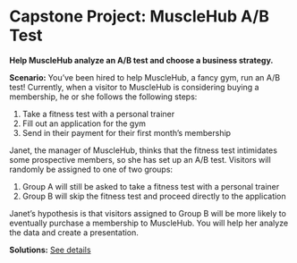 # Capstone Project: MuscleHub A/B Test
**Help MuscleHub analyze an A/B test and choose a business strategy.**

**Scenario:**
You’ve been hired to help MuscleHub, a fancy gym, run an A/B test!
Currently, when a visitor to MuscleHub is considering buying a membership, he or she follows the following steps:
1. Take a fitness test with a personal trainer
2. Fill out an application for the gym
3. Send in their payment for their first month’s membership

Janet, the manager of MuscleHub, thinks that the fitness test intimidates some prospective members, so she has set up an A/B test.
Visitors will randomly be assigned to one of two groups:
1. Group A will still be asked to take a fitness test with a personal trainer
2. Group B will skip the fitness test and proceed directly to the application

Janet’s hypothesis is that visitors assigned to Group B will be more likely to eventually purchase a membership to MuscleHub.
You will help her analyze the data and create a presentation.

**Solutions:** 
[See details](https://github.com/eunikehp/MuscleHub-A-B-Test/blob/main/musclehub.ipynb)
